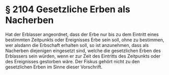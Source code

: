 # § 2104 Gesetzliche Erben als Nacherben
Hat der Erblasser angeordnet, dass der Erbe nur bis zu dem Eintritt eines bestimmten Zeitpunkts oder Ereignisses Erbe sein soll, ohne zu bestimmen, wer alsdann die Erbschaft erhalten soll, so ist anzunehmen, dass als Nacherben diejenigen eingesetzt sind, welche die gesetzlichen Erben des Erblassers sein würden, wenn er zur Zeit des Eintritts des Zeitpunkts oder des Ereignisses gestorben wäre. Der Fiskus gehört nicht zu den gesetzlichen Erben im Sinne dieser Vorschrift.